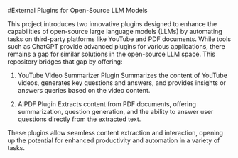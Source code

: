 #External Plugins for Open-Source LLM Models

This project introduces two innovative plugins designed to enhance the capabilities of open-source large language models (LLMs) by automating tasks on third-party platforms like YouTube and PDF documents. While tools such as ChatGPT provide advanced plugins for various applications, there remains a gap for similar solutions in the open-source LLM space. This repository bridges that gap by offering:

1. YouTube Video Summarizer Plugin
Summarizes the content of YouTube videos, generates key questions and answers, and provides insights or answers queries based on the video content.

2. AIPDF Plugin
Extracts content from PDF documents, offering summarization, question generation, and the ability to answer user questions directly from the extracted text.

These plugins allow seamless content extraction and interaction, opening up the potential for enhanced productivity and automation in a variety of tasks.
